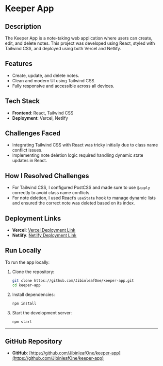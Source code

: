 # Keeper App

## Description
The Keeper App is a note-taking web application where users can create, edit, and delete notes. This project was developed using React, styled with Tailwind CSS, and deployed using both Vercel and Netlify.

## Features
- Create, update, and delete notes.
- Clean and modern UI using Tailwind CSS.
- Fully responsive and accessible across all devices.

## Tech Stack
- **Frontend**: React, Tailwind CSS
- **Deployment**: Vercel, Netlify

## Challenges Faced
- Integrating Tailwind CSS with React was tricky initially due to class name conflict issues.
- Implementing note deletion logic required handling dynamic state updates in React.

## How I Resolved Challenges
- For Tailwind CSS, I configured PostCSS and made sure to use `@apply` correctly to avoid class name conflicts.
- For note deletion, I used React’s `useState` hook to manage dynamic lists and ensured the correct note was deleted based on its index.

## Deployment Links
- **Vercel**: [Vercel Deployment Link](https://keeper-app-three-sigma.vercel.app/)
- **Netlify**: [Netlify Deployment Link](https://6818c99d03b058c0f5098613--keeper-app-assignment10.netlify.app/)

## Run Locally
To run the app locally:

1. Clone the repository:
    ```bash
    git clone https://github.com/JibinleafOne/keeper-app.git
    cd keeper-app
    ```

2. Install dependencies:
    ```bash
    npm install
    ```

3. Start the development server:
    ```bash
    npm start
    ```

---

## GitHub Repository
- **GitHub**: [https://github.com/JibinleafOne/keeper-app](https://github.com/JibinleafOne/keeper-app)


